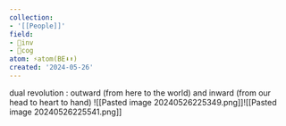 ```yaml
---
collection:
- '[[People]]'
field:
- 🐢inv
- 👾cog
atom: ⚡️atom(BE⬇️⬆️)
created: '2024-05-26'
---
```


dual revolution : outward (from here to the world) and inward (from our head to heart to hand)
![[Pasted image 20240526225349.png]]![[Pasted image 20240526225541.png]] 